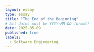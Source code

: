 ```yaml
---
layout: essay
type: essay
title: "The End of the Beginning"
# All dates must be YYYY-MM-DD format!
date: 2025-05-09
published: true
labels:
  - Software Engineering
---
```


